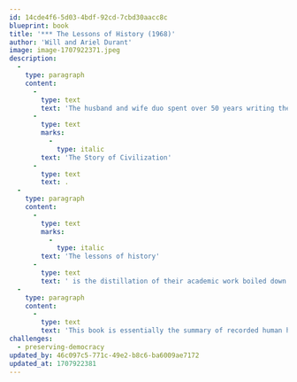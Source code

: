 ```yaml
---
id: 14cde4f6-5d03-4bdf-92cd-7cbd30aacc8c
blueprint: book
title: '*** The Lessons of History (1968)'
author: 'Will and Ariel Durant'
image: image-1707922371.jpeg
description:
  -
    type: paragraph
    content:
      -
        type: text
        text: 'The husband and wife duo spent over 50 years writing their much-acclaimed 11-volume series '
      -
        type: text
        marks:
          -
            type: italic
        text: 'The Story of Civilization'
      -
        type: text
        text: .
  -
    type: paragraph
    content:
      -
        type: text
        marks:
          -
            type: italic
        text: 'The lessons of history'
      -
        type: text
        text: ' is the distillation of their academic work boiled down to a few essential points. It explains how historic events are driven by several factors including biology, race, morals, religion, economics, government, war, progress, and decline.'
  -
    type: paragraph
    content:
      -
        type: text
        text: 'This book is essentially the summary of recorded human history in over 120 pages, without flair and fluff—just pure facts.'
challenges:
  - preserving-democracy
updated_by: 46c097c5-771c-49e2-b8c6-ba6009ae7172
updated_at: 1707922381
---
```

